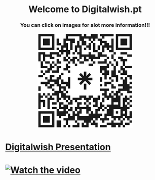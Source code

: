 <h1 align = "center"> Welcome to Digitalwish.pt </h1>
<h3 align = "center"> You can click on images for alot more information!!! </h3>
<p align = "center">
<a href="https://linktr.ee/digitalwish">
         <img src="https://github.com/Digitalwish/.github/blob/main/profile/digitalwishqr.png"
         width="300" height="300"
</a>
</p>
<h1>Digitalwish Presentation<h1>
         
[![Watch the video](https://i9.ytimg.com/vi/nAkJo9d9YSI/mq3.jpg?sqp=CJjUh5kG&rs=AOn4CLBDfabRTHmHb39aDEtnzZD3GaNvSA)](https://user-images.githubusercontent.com/3881594/190192873-2fe1b5eb-9faa-4eff-977f-c073d4e36ada.mp4)

